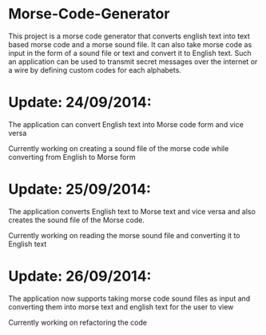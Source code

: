 Morse-Code-Generator
====================

This project is a morse code generator that converts english text into text based morse code and a morse sound file. It can also take morse code as input in the form of a sound file or text and convert it to English text. Such an application can be used to transmit secret messages over the internet or a wire by defining custom codes for each alphabets.


Update: 24/09/2014:
====================
  The application can convert English text into Morse code form and vice versa

  Currently working on creating a sound file of the morse code while converting from English to Morse form
  

Update: 25/09/2014:
====================

  The application converts English text to Morse text and vice versa and also creates the sound file of the Morse code.
  
  Currently working on reading the morse sound file and converting it to English text
  

Update: 26/09/2014:
====================
  The application now supports taking morse code sound files as input and converting them into morse text and english text for the   user to view
  
  Currently working on refactoring the code
